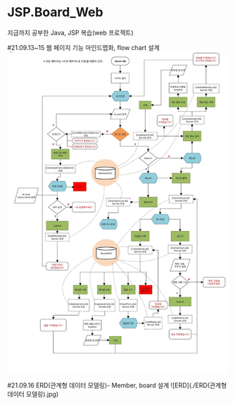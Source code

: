 # JSP.Board_Web
지금까지 공부한 Java, JSP 복습(web 프로젝트)

#21.09.13~15
웹 페이지 기능 마인드맵화, flow chart 설계
![flow chart](./flow_chart/BoardWeb_FlowChart.jpg)


#21.09.16
ERD(관계형 데이터 모델링)- Member, board 설계
![ERD](./ERD(관계형 데이터 모델링).jpg)

